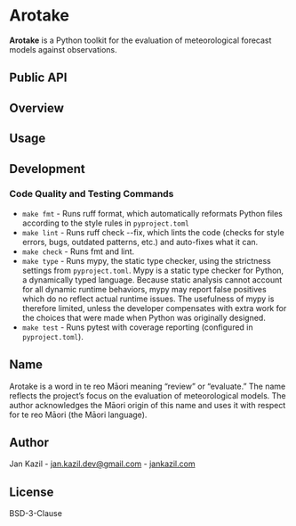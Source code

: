 # Arotake

**Arotake** is a Python toolkit for the evaluation of meteorological forecast models against observations.

## Public API

## Overview

## Usage

## Development

### Code Quality and Testing Commands

- `make fmt` - Runs ruff format, which automatically reformats Python files according to the style rules in `pyproject.toml`
- `make lint` - Runs ruff check --fix, which lints the code (checks for style errors, bugs, outdated patterns, etc.) and auto-fixes what it can.
- `make check` - Runs fmt and lint.
- `make type` - Runs mypy, the static type checker, using the strictness settings from `pyproject.toml`. Mypy is a static type checker for Python, a dynamically typed language. Because static analysis cannot account for all dynamic runtime behaviors, mypy may report false positives which do no reflect actual runtime issues. The usefulness of mypy is therefore limited, unless the developer compensates with extra work for the choices that were made when Python was originally designed.
- `make test` - Runs pytest with coverage reporting (configured in `pyproject.toml`).

## Name

Arotake is a word in te reo Māori meaning “review” or “evaluate.” The name reflects the project’s focus on the evaluation of meteorological models. The author acknowledges the Māori origin of this name and uses it with respect for te reo Māori (the Māori language).

## Author

Jan Kazil - jan.kazil.dev@gmail.com - [jankazil.com](https://jankazil.com)

## License

BSD-3-Clause
